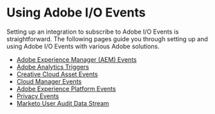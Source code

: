 # Using Adobe I/O Events

Setting up an integration to subscribe to Adobe I/O Events is straightforward. The following pages guide you through setting up and using Adobe I/O Events with various Adobe solutions.

* [Adobe Experience Manager (AEM) Events](aem-event-setup.md)  
* [Adobe Analytics Triggers](analytics-triggers-event-setup.md)  
* [Creative Cloud Asset Events](cc-asset-event-setup.md) 
* [Cloud Manager Events](https://www.adobe.io/apis/experiencecloud/cloud-manager/docs.html#!AdobeDocs/cloudmanager-api-docs/master/create-event-integration.md)
* [Adobe Experience Platform Events](experience-platform-event-setup.md)
* [Privacy Events](privacy-event-setup.md)
* [Marketo User Audit Data Stream](marketo-user-audit-data-stream-setup.md)


<!-- - [Adobe Stock](using/adobe-stock-event-setup.md) -->

<!--  commenting out; this is not shipping yet
 ## Using Events with Adobe I/O Runtime
See the Adobe I/O Events Developer Guide:
- [Using Events and Runtime](../../runtime/runtime-events.md) * note: URL tk *
- [Using the I/O SDK](../../runtime/using/api_sdk.md) * note: URL tk * 
-->
